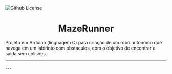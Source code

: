 ![Github License](https://img.shields.io/github/license/reginaldotfilho/mazeRunner-arduino?style=for-the-badge
)

<h1 align="center">MazeRunner</h1>

Projeto em Arduino (linguagem C) para criação de um robô autônomo que navega em um labirinto com obstáculos, com o objetivo de encontrar a saída sem colisões.
<hr>
---

